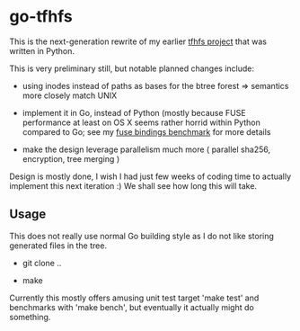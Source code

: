 go-tfhfs
========

This is the next-generation rewrite of my earlier
[tfhfs project](https://github.com/fingon/tfhfs) that was written in
Python.

This is very preliminary still, but notable planned changes include:

* using inodes instead of paths as bases for the btree forest => semantics
more closely match UNIX

* implement it in Go, instead of Python (mostly because FUSE performance at
  least on OS X seems rather horrid within Python compared to Go; see my
  [fuse bindings benchmark](https://github.com/fingon/fuse-binding-test)
  for more details

* make the design leverage parallelism much more ( parallel sha256,
  encryption, tree merging )

Design is mostly done, I wish I had just few weeks of coding time to
actually implement this next iteration :) We shall see how long this will
take. 

Usage
-----

This does not really use normal Go building style as I do not like storing
generated files in the tree.

* git clone ..

* make <random targets>

Currently this mostly offers amusing unit test target 'make test' and
benchmarks with 'make bench', but eventually it actually might do
something.
